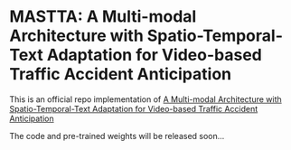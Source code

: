 # MASTTA: A Multi-modal Architecture with Spatio-Temporal-Text Adaptation for Video-based Traffic Accident Anticipation
This is an official repo implementation of [A Multi-modal Architecture with Spatio-Temporal-Text Adaptation for Video-based Traffic Accident Anticipation](https://ieeexplore.ieee.org/abstract/document/10933925)

The code and pre-trained weights will be released soon...
